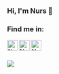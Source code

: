 ### Hi, I'm Nurs 👋

<!--
## About me.
 I am a software developer [my website](https://google.com). -->

### Find me in:
<a href="mywebsite.dev">
  <img align="left" alt="Nurs's website" width="25px" src="https://img.icons8.com/color/30/000000/globe.png" style=" color:'white' "/>
</a>
<a href="mylinkedin">
  <img align="left" alt="Nurs's Linkdein" width="25px" src="https://img.icons8.com/color/30/000000/linkedin.png" />
</a>
<a href="https://github.com/nasanov">
  <img align="left" alt="Nurs's Github" width="25px" src="https://img.icons8.com/color/30/000000/octocat.png" />
</a>
<br/>
<br/>

![](https://komarev.com/ghpvc/?username=nasanov)

<!--
### Tech stack and tools I work with:
<img align="left" src="https://img.icons8.com/color/30/000000/c-programming.png"/>
<img align="left" src="https://img.icons8.com/color/30/000000/python.png"/>
<img align="left" src="https://img.icons8.com/color/30/000000/javascript.png"/>
<img align="left" src="https://img.icons8.com/color/30/000000/html-5.png"/>
<img align="left" src="https://img.icons8.com/color/30/000000/css3.png"/>
<!--<img align="left" src="https://img.icons8.com/color/30/000000/Nlsua06Gvxel/react.png" />
<img align="left" src="https://img.icons8.com/color/30/000000/nodejs.png"/>
<img align="left" src="https://img.icons8.com/color/30/000000/postgresql.png"/>
<img align="left" src="https://img.icons8.com/color/30/000000/docker.png"/>
<img align="left" src="https://img.icons8.com/color/30/000000/console.png" />
<img align="left" src="https://img.icons8.com/color/30/000000/github.png" />
<!-- Full Stack Software Engineer, JavaScript, React, Redux, Express, Node, SQL, HTML5, CSS, Python, Flask, SQLAlchemy

- 🔭 I’m currently working on ...
- 🌱 I’m currently learning ...
- 👯 I’m looking to collaborate on ...
- 🤔 I’m looking for help with ...
- 💬 Ask me about ...
- 📫 How to reach me: ...
- 😄 Pronouns: ...
- ⚡ Fun fact: ...
-->
